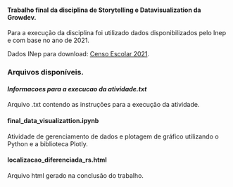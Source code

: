 #### Trabalho final da disciplina de Storytelling e Datavisualization da Growdev.

Para a execução da disciplina foi utilizado dados disponibilizados pelo Inep e com base no ano de 2021.

Dados INep para download: [Censo Escolar 2021](https://www.gov.br/inep/pt-br/acesso-a-informacao/dados-abertos/microdados/censo-escolar).

### Arquivos disponíveis.

#### ***Informacoes para a execucao da atividade.txt***
Arquivo .txt contendo as instruções para a execução da atividade.

#### final_data_visualizattion.ipynb
Atividade de gerenciamento de dados e plotagem de gráfico utilizando o Python e a biblioteca Plotly.

#### localizacao_diferenciada_rs.html
Arquivo html gerado na conclusão do trabalho.

